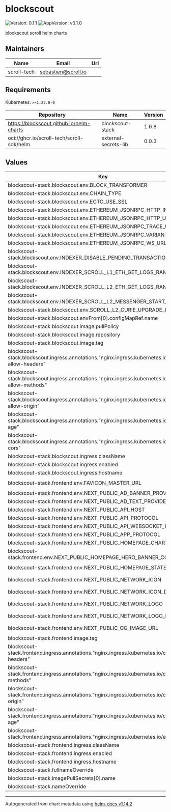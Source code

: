 # blockscout

![Version: 0.1.1](https://img.shields.io/badge/Version-0.1.1-informational?style=flat-square) ![AppVersion: v0.1.0](https://img.shields.io/badge/AppVersion-v0.1.0-informational?style=flat-square)

blockscout scroll helm charts

## Maintainers

| Name | Email | Url |
| ---- | ------ | --- |
| scroll-tech | <sebastien@scroll.io> |  |

## Requirements

Kubernetes: `>=1.22.0-0`

| Repository | Name | Version |
|------------|------|---------|
| https://blockscout.github.io/helm-charts | blockscout-stack | 1.6.8 |
| oci://ghcr.io/scroll-tech/scroll-sdk/helm | external-secrets-lib | 0.0.3 |

## Values

| Key | Type | Default | Description |
|-----|------|---------|-------------|
| blockscout-stack.blockscout.env.BLOCK_TRANSFORMER | string | `"clique"` |  |
| blockscout-stack.blockscout.env.CHAIN_TYPE | string | `"scroll"` |  |
| blockscout-stack.blockscout.env.ECTO_USE_SSL | bool | `false` |  |
| blockscout-stack.blockscout.env.ETHEREUM_JSONRPC_HTTP_INSECURE | bool | `true` |  |
| blockscout-stack.blockscout.env.ETHEREUM_JSONRPC_HTTP_URL | string | `"http://l2-rpc:8545"` |  |
| blockscout-stack.blockscout.env.ETHEREUM_JSONRPC_TRACE_URL | string | `"http://l2-rpc:8545"` |  |
| blockscout-stack.blockscout.env.ETHEREUM_JSONRPC_VARIANT | string | `"geth"` |  |
| blockscout-stack.blockscout.env.ETHEREUM_JSONRPC_WS_URL | string | `"ws://l2-rpc:8546"` |  |
| blockscout-stack.blockscout.env.INDEXER_DISABLE_PENDING_TRANSACTIONS_FETCHER | bool | `true` |  |
| blockscout-stack.blockscout.env.INDEXER_SCROLL_L1_ETH_GET_LOGS_RANGE_SIZE | int | `500` |  |
| blockscout-stack.blockscout.env.INDEXER_SCROLL_L2_ETH_GET_LOGS_RANGE_SIZE | int | `500` |  |
| blockscout-stack.blockscout.env.INDEXER_SCROLL_L2_MESSENGER_START_BLOCK | int | `0` |  |
| blockscout-stack.blockscout.env.SCROLL_L2_CURIE_UPGRADE_BLOCK | int | `0` |  |
| blockscout-stack.blockscout.envFrom[0].configMapRef.name | string | `"blockscout-env"` |  |
| blockscout-stack.blockscout.image.pullPolicy | string | `"IfNotPresent"` |  |
| blockscout-stack.blockscout.image.repository | string | `"blockscout/blockscout-scroll"` |  |
| blockscout-stack.blockscout.image.tag | string | `"6.9.0-alpha.1"` |  |
| blockscout-stack.blockscout.ingress.annotations."nginx.ingress.kubernetes.io/cors-allow-headers" | string | `"updated-gas-oracle, Content-Type, Authorization"` |  |
| blockscout-stack.blockscout.ingress.annotations."nginx.ingress.kubernetes.io/cors-allow-methods" | string | `"GET, POST, OPTIONS"` |  |
| blockscout-stack.blockscout.ingress.annotations."nginx.ingress.kubernetes.io/cors-allow-origin" | string | `"http://blockscout.scrollsdk"` |  |
| blockscout-stack.blockscout.ingress.annotations."nginx.ingress.kubernetes.io/cors-max-age" | string | `"86400"` |  |
| blockscout-stack.blockscout.ingress.annotations."nginx.ingress.kubernetes.io/enable-cors" | string | `"true"` |  |
| blockscout-stack.blockscout.ingress.className | string | `"nginx"` |  |
| blockscout-stack.blockscout.ingress.enabled | bool | `true` |  |
| blockscout-stack.blockscout.ingress.hostname | string | `"blockscout.scrollsdk"` |  |
| blockscout-stack.frontend.env.FAVICON_MASTER_URL | string | `"https://raw.githubusercontent.com/blockscout/frontend-configs/main/configs/favicons/scroll_180x180.png"` |  |
| blockscout-stack.frontend.env.NEXT_PUBLIC_AD_BANNER_PROVIDER | string | `"none"` |  |
| blockscout-stack.frontend.env.NEXT_PUBLIC_AD_TEXT_PROVIDER | string | `"none"` |  |
| blockscout-stack.frontend.env.NEXT_PUBLIC_API_HOST | string | `"blockscout.scrollsdk"` |  |
| blockscout-stack.frontend.env.NEXT_PUBLIC_API_PROTOCOL | string | `"http"` |  |
| blockscout-stack.frontend.env.NEXT_PUBLIC_API_WEBSOCKET_PROTOCOL | string | `"ws"` |  |
| blockscout-stack.frontend.env.NEXT_PUBLIC_APP_PROTOCOL | string | `"http"` |  |
| blockscout-stack.frontend.env.NEXT_PUBLIC_HOMEPAGE_CHARTS | string | `"[\"daily_txs\"]"` |  |
| blockscout-stack.frontend.env.NEXT_PUBLIC_HOMEPAGE_HERO_BANNER_CONFIG | string | `"{'background':['rgba(255, 238, 218, 1)'],'text_color':['rgba(25, 6, 2, 1)']}"` |  |
| blockscout-stack.frontend.env.NEXT_PUBLIC_HOMEPAGE_STATS | string | `"[\"total_blocks\", \"average_block_time\", \"total_txs\", \"wallet_addresses\", \"gas_tracker\"]"` |  |
| blockscout-stack.frontend.env.NEXT_PUBLIC_NETWORK_ICON | string | `"https://raw.githubusercontent.com/blockscout/frontend-configs/main/configs/network-icons/scroll.svg"` |  |
| blockscout-stack.frontend.env.NEXT_PUBLIC_NETWORK_ICON_DARK | string | `"https://raw.githubusercontent.com/blockscout/frontend-configs/main/configs/network-icons/scroll-dark.svg"` |  |
| blockscout-stack.frontend.env.NEXT_PUBLIC_NETWORK_LOGO | string | `"https://raw.githubusercontent.com/blockscout/frontend-configs/main/configs/network-logos/scroll.svg"` |  |
| blockscout-stack.frontend.env.NEXT_PUBLIC_NETWORK_LOGO_DARK | string | `"https://raw.githubusercontent.com/blockscout/frontend-configs/main/configs/network-logos/scroll-dark.svg"` |  |
| blockscout-stack.frontend.env.NEXT_PUBLIC_OG_IMAGE_URL | string | `"https://raw.githubusercontent.com/blockscout/frontend-configs/main/configs/og-images/scroll-sepolia.png"` |  |
| blockscout-stack.frontend.image.tag | string | `"v1.35.2"` |  |
| blockscout-stack.frontend.ingress.annotations."nginx.ingress.kubernetes.io/cors-allow-headers" | string | `"updated-gas-oracle, Content-Type, Authorization"` |  |
| blockscout-stack.frontend.ingress.annotations."nginx.ingress.kubernetes.io/cors-allow-methods" | string | `"GET, POST, OPTIONS"` |  |
| blockscout-stack.frontend.ingress.annotations."nginx.ingress.kubernetes.io/cors-allow-origin" | string | `"http://blockscout.scrollsdk"` |  |
| blockscout-stack.frontend.ingress.annotations."nginx.ingress.kubernetes.io/cors-max-age" | string | `"86400"` |  |
| blockscout-stack.frontend.ingress.annotations."nginx.ingress.kubernetes.io/enable-cors" | string | `"true"` |  |
| blockscout-stack.frontend.ingress.className | string | `"nginx"` |  |
| blockscout-stack.frontend.ingress.enabled | bool | `true` |  |
| blockscout-stack.frontend.ingress.hostname | string | `"blockscout.scrollsdk"` |  |
| blockscout-stack.fullnameOverride | string | `"blockscout"` |  |
| blockscout-stack.imagePullSecrets[0].name | string | `"docker-secret"` |  |
| blockscout-stack.nameOverride | string | `"blockscout"` |  |

----------------------------------------------
Autogenerated from chart metadata using [helm-docs v1.14.2](https://github.com/norwoodj/helm-docs/releases/v1.14.2)

